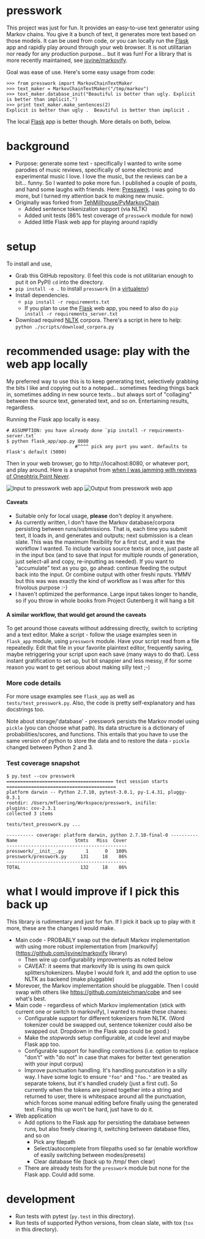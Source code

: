 presswork
=============

This project was just for fun. It provides an easy-to-use text generator using Markov chains. You give it a bunch of text, it generates more text based on those models. It can be used from code, or you can locally run the [Flask](http://flask.pocoo.org) app and rapidly play around through your web browser. It is not utilitarian nor ready for any production purpose... but it was fun! For a library that is more recently maintained, see [jsvine/markovify](https://github.com/jsvine/markovify).

Goal was ease of use. Here's some easy usage from code:

    >>> from presswork import MarkovChainTextMaker
    >>> text_maker = MarkovChainTextMaker("/tmp/markov")
    >>> text_maker.database_init("Beautiful is better than ugly. Explicit is better than implicit.")
    >>> print text_maker.make_sentences(2)
    Explicit is better than ugly .  Beautiful is better than implicit .

The local [Flask](http://flask.pocoo.org) app is better though. More details on both, below.

background
==========

* Purpose: generate some text - specifically I wanted to write some parodies of music reviews, specifically of some electronic and experimental music I love. I love the music, but the reviews can be a bit... funny. So I wanted to poke more fun. I published a couple of posts, and hand some laughs with friends. Here: [Presswerk](http://presswerk.tumblr.com/). I was going to do more, but I turned my attention back to making new music.
* Originally was forked from [TehMillhouse/PyMarkovChain](https://github.com/TehMillhouse/PyMarkovChain)
    * Added sentence tokenization support (via NLTK)
    * Added unit tests (86% test coverage of `presswork` module for now)
    * Added little Flask web app for playing around rapidly

setup
=====

To install and use,

* Grab this GitHub repository. (I feel this code is not utilitarian enough to put it on PyPI)
  `cd` into the directory.
* `pip install -e .` to install `presswork` (in a [virtualenv](https://virtualenv.pypa.io/en/latest/))
* Install dependencies.
    * `pip install -r requirements.txt`
    * If you plan to use the [Flask](http://flask.pocoo.org) web app, you need to also do `pip install -r requirements_server.txt`
* Download required [NLTK](http://www.nltk.org/) corpora. There's a script in here to help: `python ./scripts/download_corpora.py`


recommended usage: play with the web app locally
===============

My preferred way to use this is to keep generating text, selectively grabbing the bits I like and copying out to a notepad... sometimes feeding things back in, sometimes adding in new source texts... but always sort of "collaging" between the source text, generated text, and so on. Entertaining results, regardless.

Running the Flask app locally is easy.

    # ASSUMPTION: you have already done `pip install -r requirements-server.txt`
    $ python flask_app/app.py 8080
                             #^^^^ pick any port you want. defaults to Flask's default (5000)

Then in your web browser, go to http://localhost:8080, or whatever port, and play around. Here is a snapshot from [when I was jamming with reviews of Oneohtrix Point Never](http://presswerk.tumblr.com/).

![Input to presswork web app](.readme_images/presswork_web_app_input.png)
![Output from presswork web app](.readme_images/presswork_web_app_output.png)



#### Caveats

* Suitable only for local usage, **please** don't deploy it anywhere.
* As currently written, I don't have the Markov database/corpora persisting between runs/submissions. That is, each time you submit text, it loads in, and generates and outputs; next submission is a clean slate. This was the maximum flexibility for a first cut, and it was the workflow I wanted. To include various source texts at once, just paste all in the input box (and to save that input for multiple rounds of generation, just select-all and copy, re-inputting as needed). If you want to "accumulate" text as you go, go ahead: continue feeding the output back into the input. Or combine output with other freshi nputs. YMMV but this was was exactly the kind of workflow as I was after for this frivolous purpose :-)
* I haven't optimized the performance. Large input takes longer to handle, so if you throw in whole books from Project Gutenberg it will hang a bit

#### A similar workflow, that would get around the caveats

To get around those caveats without addressing directly, switch to scripting and a text editor. Make a script - follow the usage examples seen in `flask_app` module, using `presswork` module. Have your script read from a file repeatedly. Edit that file in your favorite plaintext editor, frequently saving, maybe retriggering your script upon each save (many ways to do that). Less instant gratification to set up, but bit snappier and less messy, if for some reason you want to get serious about making silly text ;-)

### More code details

For more usage examples see `flask_app` as well as `tests/test_presswork.py`. Also, the code is pretty self-explanatory and has docstrings too.

Note about storage/'database' - presswork persists the Markov model using `pickle` (you can choose what path). Its data structure is a dictionary of probabilities/scores, and functions. This entails that you have to use the same version of python to store the data and to restore the data - `pickle` changed between Python 2 and 3.

### Test coverage snapshot

```
$ py.test --cov presswork
======================================= test session starts ========================================
platform darwin -- Python 2.7.10, pytest-3.0.1, py-1.4.31, pluggy-0.3.1
rootdir: /Users/mfloering/Workspace/presswork, inifile:
plugins: cov-2.3.1
collected 3 items

tests/test_presswork.py ...

---------- coverage: platform darwin, python 2.7.10-final-0 ----------
Name                     Stmts   Miss  Cover
--------------------------------------------
presswork/__init__.py        1      0   100%
presswork/presswork.py     131     18    86%
--------------------------------------------
TOTAL                      132     18    86%
```

what I would improve if I pick this back up
============

This library is rudimentary and just for fun. If I pick it back up to play with it more, these are the changes I would make.

* Main code - PROBABLY swap out the default Markov implementation with using more robust implementation from [markovify](https://github.com/jsvine/markovify library)
    * Then wire up configurability improvements as noted below
    * CAVEAT: it seems that markovify lib is using its own quick splitters/tokenizers. Maybe I would fork it, and add the option to use NLTK as backend (make pluggable)
* Morevoer, the Markov implementation should be pluggable. Then I could swap with others like https://github.com/pteichman/cobe and see what's best.
* Main code - regardless of which Markov implementation (stick with current one or switch to markovify), I wanted to make these chanes:
    * Configurable support for different tokenizers from NLTK. (Word tokenizer could be swapped out, sentence tokenizer could also be swapped out. Dropdown in the Flask app could be good.)
    * Make the *stopwords* setup configurable, at code level and maybe Flask app too.
    * Configurable support for handling contractions (i.e. option to replace "don't" with "do not"
    in case that makes for better text generation with your input corpus)
    * Improve punctuation handling. It's handling puncutation in a silly way. I have some logic to ensure `"foo"` and `"foo."` are treated as separate tokens, but it's handled crudely (just a first cut). So currently when the tokens are joined together into a string and returned to user, there is whitespace around all the punctuation, which forces some manual editing before finally using the generated text. Fixing this up won't be hard, just have to do it.
* Web application
    * Add options to the Flask app for persisting the database between runs, but also freely clearing it, switching between database files, and so on
        * Pick any filepath
        * Select/autocomplete from filepaths used so far (enable workflow of easily switching between modes/presets)
        * Clear database file (back up to /tmp/ then clear)
    * There are already tests for the `presswork` module but none for the Flask app. Could add some.

development
===========

* Run tests with pytest (`py.test` in this directory).
* Run tests of supported Python versions, from clean slate, with tox (`tox` in this directory).
